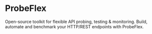 # ProbeFlex
Open-source toolkit for flexible API probing, testing &amp; monitoring. Build, automate and benchmark your HTTP/REST endpoints with ProbeFlex.
